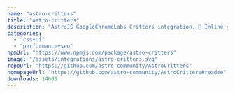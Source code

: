 ```yaml
---
name: "astro-critters"
title: "astro-critters"
description: "AstroJS GoogleChromeLabs Critters integration. 🦔 Inline your critical CSS with Astro."
categories:
  - "css+ui"
  - "performance+seo"
npmUrl: "https://www.npmjs.com/package/astro-critters"
image: "/assets/integrations/astro-critters.svg"
repoUrl: "https://github.com/astro-community/AstroCritters"
homepageUrl: "https://github.com/astro-community/AstroCritters#readme"
downloads: 14665
---
```

